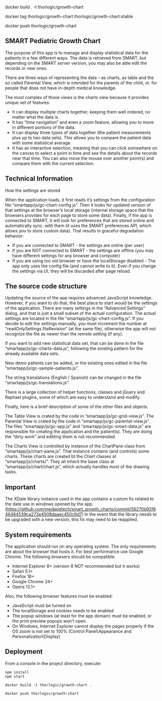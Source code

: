 docker build . -t thorlogic/growth-chart

docker tag thorlogic/growth-chart thorlogic/growth-chart:stable

docker push thorlogic/growth-chart

SMART Pediatric Growth Chart
--------------------------------------------------------------------------------


The purpose of this app is to manage and display statistical data for the
patients in a few different ways. The data is retrieved from SMART,
but depending on the SMART server version, you may also be able edit the records
or new ones.

There are three ways of representing the data – as charts, as table and the so
called Parental View, which is intended for the parents of the child, or. for
people that does not have in-depth medical knowledge.

The most complex of those views is the charts view because it provides unique
set of features:

- It can display multiple charts together, keeping them well ordered, no matter
  what the data is.
- It has “time navigation” and even a zoom feature, allowing you to move in
  different portions of the data.
- It can display three types of data together (the patient measurements plus
  up to two data sets). This allows you to compare the patient data with some
  statistical average.
- It has an interactive selection, meaning that you can click somewhere on the
  canvas to select a point in time and see the details about the records near
  that time. You can also move the mouse over another point(s) and compare them
  with the current selection.

Technical Information
--------------------------------------------------------------------------------

How the settings are stored

When the application loads, it first reads it’s settings from the configuration
file “smartapp/js/gc-chart-config.js”. Then it looks for updated version of that
settings at the browser’s local storage (internal storage space that the browsers
provides for each page to store some data). Finally, if the app is connected to
SMART, it will look for preferences that are stored online and automatically sync.
with them (it uses the SMART preferences API, which allows you to store custom data).
That results in graceful degradation behavior:

- If you are connected to SMART - the settings are online (per user)
- If you are NOT connected to SMART - the settings are offline (you may have
  different settings for any browser and computer)
- If you are using too old browser or have the localStorage disabled - The app
  only uses the config file (and cannot write to it). Even if you change the
  settings via UI, they will be discarded after page reload.

The source code structure
--------------------------------------------------------------------------------

Updating the source of the app requires advanced JavaScript knowledge. However,
if you want to do that, the best place to start would be the settings of the
application. There are many settings in the “Advanced Settings” dialog, and that
is just a small subset of the actual configuration. The actual settings are
located in the file “smartapp/js/gc-chart-config.js”. If you decide to edit the
settings manually, you must increment the number at “readOnlySettings.fileRevision”
(at the same file), otherwise the app will not recognize the file as newer than
the remote setting (if any).

If you want to add new statistical data set, that can be done in the file
“smartapp/js/gc-charts-data.js”, following the existing pattern for the already
available data sets.

New demo patients can be added, or the existing ones edited in the file
“smartapp/js/gc-sample-patients.js”.

The string translations (English / Spanish) can be changed in the file
“smartapp/js/gc-translations.js”.

There is a large collection of helper functions, classes and jQuery and Raphael
plugins, some of which are easy to understand and modify.

Finally, here is a brief description of some of the other files and objects.

The Table View is crated by the code in “smartapp/js/gc-grid-view.js”.
The Parental View is crated by the code in “smartapp/js/gc-parental-view.js”.
The files “smartapp/js/gc-app.js” and “smartapp/js/gc-smart-data.js” are
responsible for creating the application and the patient(s). They are doing the
“dirty work” and editting them is not 	recommended.

The Charts View is controlled by instance of the ChartPane class from
“smartapp/js/chart-pane.js”. That instance contains (and controls) some charts.
These charts are created bt the Chart classes at “smartapp/js/charts/”. They all
inherit the base class at “smartapp/js/chart/chart.js”, which actually handles
most of the drawing tasks.

Important
--------------------------------------------------------------------------------

The XDate library instance used in the app contains a custom fix related to
the date use in windows opened by the app.
(https://github.com/medapptech/smart_growth_charts/commit/56270b92f646484539ca272e4508daaec450c6d7)
In the event that the library needs to be upgraded with a new version,
this fix may need to be reapplied.

System requirements
--------------------------------------------------------------------------------

The application should run on any operating system. The only requirements are
about the browser that hosts it. For best performance use Google Chrome. The
following browsers should be compatible:

- Internet Explorer 8+ (version 8 NOT recommended but it works)
- Safari 5.1+
- Firefox 18+
- Google Chrome 24+
- Opera 12.1+


Also, the following browser features must be enabled:

- JavaScript must be turned on
- The localStorage and cookies needs to be enabled
- The popup windows (at least for the app domain) must be enabled, or the print
  preview popups won't open.
- On Windows, Internet Explorer cannot display the pages properly if the OS zoom
  is not set to 100% (Control Panel\Appearance and Personalization\Display)

Deployment
-----------------------------------------------------------------------------

From a console in the project directory, execute:

```
npm install
npm start
```

```
docker build -t thorlogic/growth-chart .

docker push thorlogic/growth-chart
```